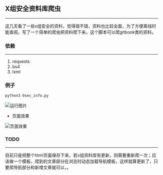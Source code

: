 ## X组安全资料库爬虫

---

​    这几天看了一些x组安全的资料，觉得很不错，资料也比较全面，为了方便离线时能查阅，写了一个简单的爬虫把资料爬下来。这个脚本可以爬gitbook类的资料。

### 依赖

---

1. requests
2. bs4
3. lxml

### 例子

```bash
python3 0sec_info.py
```

![运行图片](https://github.com/rootklt/xsec_info/blob/master/%E8%BF%90%E8%A1%8C%E6%88%AA%E5%9B%BE.png)

+ 页面效果

![页面效果](https://github.com/rootklt/xsec_info/blob/master/页面截图.png)

### TODO

---

目前只是把整个html页面保存下来，若x组资料库有更新，则需要重新爬一次；应该做一个模板，爬到的文章部分在浏览时动态加载导航模板，这样就算更新了，只要爬导航部分和新增文章就可以，。







